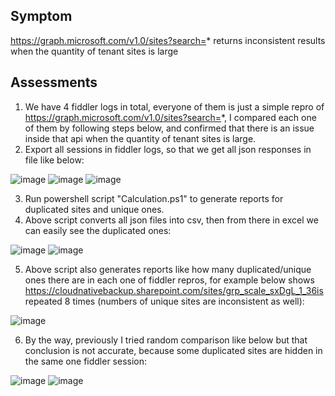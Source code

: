 ## Symptom 
https://graph.microsoft.com/v1.0/sites?search=* returns inconsistent results when the quantity of tenant sites is large
 
## Assessments 
1.	We have 4 fiddler logs in total, everyone of them is just a simple repro of https://graph.microsoft.com/v1.0/sites?search=*, I compared each one of them by following steps below, and confirmed that there is an issue inside that api when the quantity of tenant sites is large. 
2.	Export all sessions in fiddler logs, so that we get all json responses in file like below: 

![image](https://user-images.githubusercontent.com/9314578/174351721-72be1187-873a-439d-b38d-be20b2e61a0e.png)
![image](https://user-images.githubusercontent.com/9314578/174351733-a037f560-b618-43a3-a3d9-63495ed7c4d3.png)
![image](https://user-images.githubusercontent.com/9314578/174351768-f00bc5b7-69ee-46d5-9ab4-91f3d1e3bcc0.png)

3.	Run powershell script "Calculation.ps1" to generate reports for duplicated sites and unique ones. 
4.	Above script converts all json files into csv, then from there in excel we can easily see the duplicated ones: 

![image](https://user-images.githubusercontent.com/9314578/174351666-a6fff385-2d9f-4d43-9f40-55bde6ee7120.png)
![image](https://user-images.githubusercontent.com/9314578/174351824-9f9682b8-c3d0-4e8e-bd21-6f70f12797cd.png)

5.	Above script also generates reports like how many duplicated/unique ones there are in each one of fiddler repros, for example below shows https://cloudnativebackup.sharepoint.com/sites/grp_scale_sxDgL_1_36is repeated 8 times (numbers of unique sites are inconsistent as well): 

![image](https://user-images.githubusercontent.com/9314578/174351842-f7b7696b-0c35-4bca-b532-416828f7e7dd.png)

6.	By the way, previously I tried random comparison like below but that conclusion is not accurate, because some duplicated sites are hidden in the same one fiddler session: 

![image](https://user-images.githubusercontent.com/9314578/174351853-84c60b20-af7b-4e81-9824-344f8c997c65.png)
![image](https://user-images.githubusercontent.com/9314578/174351870-32dab59c-6ba6-40da-8752-e5d535139926.png)
